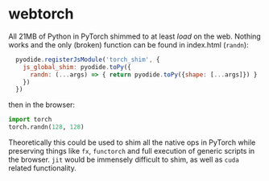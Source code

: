 # webtorch

All 21MB of Python in PyTorch shimmed to at least *load* on the web.  Nothing works and the only (broken) function can be found in index.html (`randn`):

```javascript
  pyodide.registerJsModule('torch_shim', {
    js_global_shim: pyodide.toPy({
      randn: (...args) => { return pyodide.toPy({shape: [...args]}) }
    })
  })
```

then in the browser:

```python
import torch
torch.randn(128, 128)
```

Theoretically this could be used to shim all the native ops in PyTorch while preserving things like `fx`, `functorch` and full execution of generic scripts in the browser.
`jit` would be immensely difficult to shim, as well as `cuda` related functionality.
